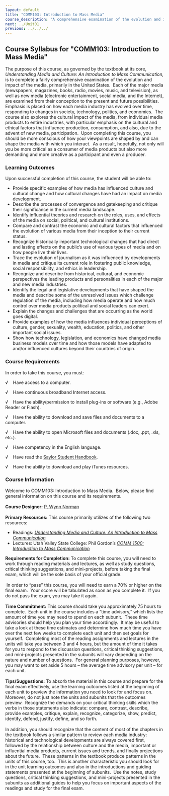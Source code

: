 ```yaml
---
layout: default
title: "COMM103: Introduction to Mass Media"
course_description: "A comprehensive examination of the evolution and impact of the media, primarily in the United States, which should lead you to reflect upon how your viewpoints are shaped by and can shape the media with which you interact."
next: ../Unit01
previous: ../../../
---
```

Course Syllabus for "COMM103: Introduction to Mass Media"
---------------------------------------------------------

The purpose of this course, as governed by the textbook at its core,
*Understanding Media and Culture: An Introduction to Mass
Communication,* is to complete a fairly comprehensive examination of the
evolution and impact of the media, primarily in the United States.  Each
of the major media (newspapers, magazines, books, radio, movies, music,
and television), as well as new media (electronic entertainment, social
media, and the Internet), are examined from their conception to the
present and future possibilities.  Emphasis is placed on how each media
industry has evolved over time, responding to changes in society,
technology, politics, and economics.  The course also explores the
cultural impact of the media, from individual media products to entire
industries, with particular emphasis on the cultural and ethical factors
that influence production, consumption, and also, due to the advent of
new media, participation.  Upon completing this course, you should be
more conscious of how your viewpoints are shaped by and can shape the
media with which you interact.  As a result, hopefully, not only will
you be more critical as a consumer of media products but also more
demanding and more creative as a participant and even a producer.

### Learning Outcomes

Upon successful completion of this course, the student will be able to:

-   Provide specific examples of how media has influenced culture and
    cultural change and how cultural changes have had an impact on media
    development.
-   Describe the processes of convergence and gatekeeping and critique
    their significance in the current media landscape.
-   Identify influential theories and research on the roles, uses, and
    effects of the media on social, political, and cultural
    institutions.
-   Compare and contrast the economic and cultural factors that
    influenced the evolution of various media from their inception to
    their current status.
-   Recognize historically important technological changes that had
    direct and lasting effects on the public’s use of various types of
    media and on how people live their lives.
-   Trace the evolution of journalism as it was influenced by
    developments in media and critique its current role in fostering
    public knowledge, social responsibility, and ethics in leadership.
-   Recognize and describe from historical, cultural, and economic
    perspectives the leading products and personalities in each of the
    major and new media industries.
-   Identify the legal and legislative developments that have shaped the
    media and describe some of the unresolved issues which challenge
    regulation of the media, including how media operate and how much
    control over media products political and social leaders can exert.
-   Explain the changes and challenges that are occurring as the world
    goes digital.
-   Provide examples of how the media influences individual perceptions
    of culture, gender, sexuality, wealth, education, politics, and
    other important social issues.
-   Show how technology, legislation, and economics have changed media
    business models over time and how those models have adapted to
    and/or influenced cultures beyond their countries of origin.

### Course Requirements

In order to take this course, you must:  
  
 √    Have access to a computer.  
  
 √    Have continuous broadband Internet access.  
  
 √    Have the ability/permission to install plug-ins or software (e.g.,
Adobe Reader or Flash).  
  
 √    Have the ability to download and save files and documents to a
computer.  
  
 √    Have the ability to open Microsoft files and documents (.doc,
.ppt, .xls, etc.).  
  
 √    Have competency in the English language.  
  
 √    Have read the [Saylor Student
Handbook](http://www.saylor.org/site/wp-content/uploads/2012/05/Saylor-StudentHandbook.pdf).  
  
 √    Have the ability to download and play iTunes resources.

### Course Information

Welcome to COMM103: Introduction to Mass Media.  Below, please find
general information on this course and its requirements.  
    
 **Course Designer:** [P. Wynn
Norman](http://www.saylor.org/faculty-h-n/#ProfessorPWynnNorman)  
    
 **Primary Resources:** This course primarily utilizes of the following
two resources:  

-   Readings: [*Understanding Media and Culture: An Introduction to Mass
    Communication*](http://www.saylor.org/site/textbooks/Understanding%20Media%20and%20Culture.pdf)
-   Lectures: Utah Valley State College: Phil Gordon’s *[COMM 1500:
    Introduction to Mass
    Communication](http://desource.uvu.edu/videos/comm1500.php)*

**Requirements for Completion:** To complete this course, you will need
to work through reading materials and lectures, as well as study
questions, critical thinking suggestions, and mini-projects, before
taking the final exam, which will be the sole basis of your official
grade.  
    
  In order to “pass” this course, you will need to earn a 70% or higher
on the final exam.  Your score will be tabulated as soon as you complete
it.  If you do not pass the exam, you may take it again.  
    
 **Time Commitment:** This course should take you approximately 75 hours
to complete.  Each unit in the course includes a “time advisory,” which
lists the amount of time you may need to spend on each subunit.  These
time advisories should help you plan your time accordingly.  It may be
useful to take a look at these time estimates and determine how much
time you have over the next few weeks to complete each unit and then set
goals for yourself.  Completing most of the reading assignments and
lectures in the units will take you between 3 and 4 hours, but the
amount of time it takes for you to respond to the discussion questions,
critical thinking suggestions, and mini-projects presented in the
subunits will vary depending on the nature and number of questions.  For
general planning purposes, however, you may want to set aside 5 hours –
the average time advisory per unit – for each unit.  
    
 **Tips/Suggestions:** To absorb the material in this course and prepare
for the final exam effectively, use the learning outcomes listed at the
beginning of each unit to preview the information you need to look for
and focus on.  Moreover, do not just note the units and subunits that
the outcomes preview.  Recognize the demands on your critical thinking
skills which the verbs in those statements also indicate: compare,
contrast, describe, provide examples, critique, explain, recognize,
categorize, show, predict, identify, defend, justify, define, and so
forth.  
    
 In addition, you should recognize that the content of most of the
chapters in the textbook follows a similar pattern to review each media
industry: historical and technological developments are always covered
first, followed by the relationship between culture and the media,
important or influential media products, current issues and trends, and
finally projections about the future.  These patterns in the textbook
produce patterns in the units of this course, too.  This is another
characteristic you should look for in the unit learning outcomes and
also in the introductions and guiding statements presented at the
beginning of subunits.  Use the notes, study questions, critical
thinking suggestions, and mini-projects presented in the subunits as
additional guides to help you focus on important aspects of the readings
and study for the final exam.  
    


